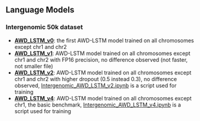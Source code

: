 ## Language Models

### Intergenomic 50k dataset

* [**AWD_LSTM_v0**](https://drive.google.com/open?id=1-12oC5ParyeYSR8QC91raIIWc6WatP7p): the first AWD-LSTM model trained on all chromosomes except chr1 and chr2
* [**AWD_LSTM_v1**](https://drive.google.com/open?id=1Cgzsnmpr8l1tAMHYd8wauCrf0ORg36Rq): AWD-LSTM model trained on all chromosomes except chr1 and chr2 with FP16 precision, no difference observed (not faster, not smaller file)
* [**AWD_LSTM_v2**](https://drive.google.com/open?id=1-2SA3blCXh5aVt0ACTMZWU3OJvQtUKbi): AWD-LSTM model trained on all chromosomes except chr1 and chr2 with higher dropout (0.5 instead 0.3), no difference observed,  [Intergenomic_AWD_LSTM_v2.ipynb](Intergenomic_AWD_LSTM_v2.ipynb) is a script used for training
* [**AWD_LSTM_v4**](https://drive.google.com/open?id=1EdXaCVg8ghUy8026S7aX271bguRliNZk): AWD-LSTM model trained on all chromosomes except chr1, the basic benchmark, [Intergenomic_AWD_LSTM_v4.ipynb](Intergenomic_AWD_LSTM_v4.ipynb) is a script used for training
